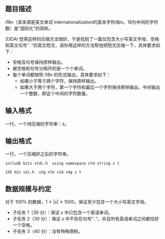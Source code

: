 ## 题目描述

i18n（其来源是英文单词 internationalization的首末字符i和n，18为中间的字符数）是“国际化”的简称。

33DAI 觉得这样的压缩方法很好，于是找到了一篇仅包含大小写英文字母、空格和英文句号“`.`”的英文短文，请你用这样的方法帮他把短文压缩一下，具体要求如下：

- 空格及句号保持原样输出。
- 被空格和句号分隔开的是一个个单词。
- 每个单词都按照 i18n 的形式输出，具体要求如下：
  - 如果小于等于两个字符，保持原样输出。
  - 如果大于两个字符，第一个字符和最后一个字符保持原样输出，中间输出一个整数，即这个中间的字符数量。

## 输入格式

一行，一个待压缩的字符串：$s$。

## 输出格式

一行，一个压缩好之后的字符串。

```input1
includE bits stdc.h  using namespace std string s t
```

```output1
i5E b2s s2c.h  u3g n7e s1d s4g s t
```

## 数据规模与约定

对于 $100\%$ 的数据，$1 \le |s| \le 1000$，保证至少包含一个大小写英文字母。

- 子任务 1（30 分）：保证 $s$ 中只包含一个英语单词。
- 子任务 2（30 分）：保证 $s$ 中不存在句号“`.`”，并且所有英语单词之间都恰好一个空格。
- 子任务 3（40 分）：没有特殊限制。 